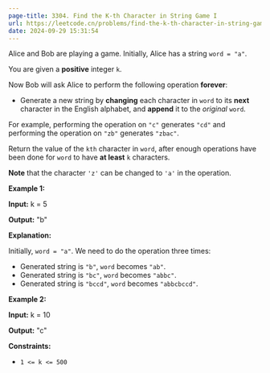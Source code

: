 ```yaml
---
page-title: 3304. Find the K-th Character in String Game I
url: https://leetcode.cn/problems/find-the-k-th-character-in-string-game-i/
date: 2024-09-29 15:31:54
---
```

Alice and Bob are playing a game. Initially, Alice has a string `word = "a"`.

You are given a **positive** integer `k`.

Now Bob will ask Alice to perform the following operation **forever**:

-   Generate a new string by **changing** each character in `word` to its **next** character in the English alphabet, and **append** it to the *original* `word`.

For example, performing the operation on `"c"` generates `"cd"` and performing the operation on `"zb"` generates `"zbac"`.

Return the value of the `kth` character in `word`, after enough operations have been done for `word` to have **at least** `k` characters.

**Note** that the character `'z'` can be changed to `'a'` in the operation.

**Example 1:**

**Input:** k = 5

**Output:** "b"

**Explanation:**

Initially, `word = "a"`. We need to do the operation three times:

-   Generated string is `"b"`, `word` becomes `"ab"`.
-   Generated string is `"bc"`, `word` becomes `"abbc"`.
-   Generated string is `"bccd"`, `word` becomes `"abbcbccd"`.

**Example 2:**

**Input:** k = 10

**Output:** "c"

**Constraints:**

-   `1 <= k <= 500`